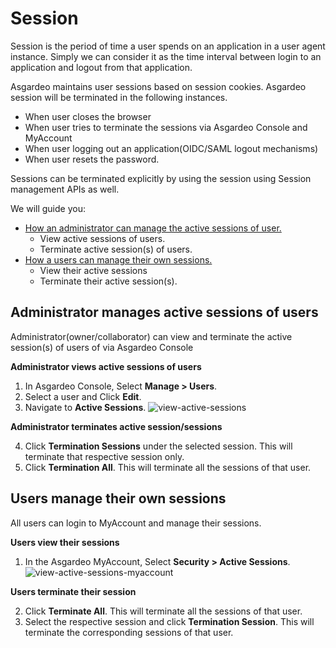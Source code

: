 # Session

Session is the period of time a user spends on an application in a user agent instance. Simply we can consider it as the time interval between login to an application and logout from that application. 

Asgardeo maintains user sessions based on session cookies. Asgardeo session will be terminated in the following instances.
 - When user closes the browser
 - When user tries to terminate the sessions via Asgardeo Console and MyAccount
 - When user logging out an application(OIDC/SAML logout mechanisms) 
 - When user resets the password.
 
 Sessions can be terminated explicitly by using the session using Session management APIs as well.

We will guide you:
- [How an administrator can manage the active sessions of user.](#administrator-manages-active-sessions-of-users)
  - View active sessions of users.
  - Terminate active session(s) of users.
- [How a users can manage their own sessions.](#users-manage-their-own-sessions)
  - View their active sessions
  - Terminate their active session(s).

## Administrator manages active sessions of users

Administrator(owner/collaborator) can view and terminate the active session(s) of users of via Asgardeo Console

**Administrator views active sessions of users**

 1. In Asgardeo Console, Select **Manage > Users**.
 2. Select a user and Click **Edit**.
 3. Navigate to **Active Sessions**.
    <img :src="$withBase('/assets/img/guides/users/view-active-sessions.png')" alt="view-active-sessions">
    
    
**Administrator terminates active session/sessions**

 4. Click  **Termination Sessions** under the selected session. This will terminate that respective session only.
 5. Click **Termination All**. This will terminate all the sessions of that user.

## Users manage their own sessions

All users can login to MyAccount and manage their sessions.

**Users view their sessions**
 1. In the Asgardeo MyAccount, Select **Security > Active Sessions**.
    <img :src="$withBase('/assets/img/guides/users/active-sessions-myaccount.png')" alt="view-active-sessions-myaccount">

**Users terminate their session**
 
 2. Click  **Terminate All**. This will terminate all the sessions of that user.
 3. Select the respective session and click **Termination Session**. This will terminate the corresponding sessions of that user.
